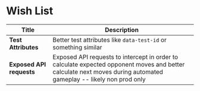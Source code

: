 # Wish List

| Title | Description | 
|------|-------|
| **Test Attributes** | Better test attributes like `data-test-id` or something similar | 
| **Exposed API requests** | Exposed API requests to intercept in order to calculate expected opponent moves and better calculate next moves during automated gameplay -- likely non prod only | 